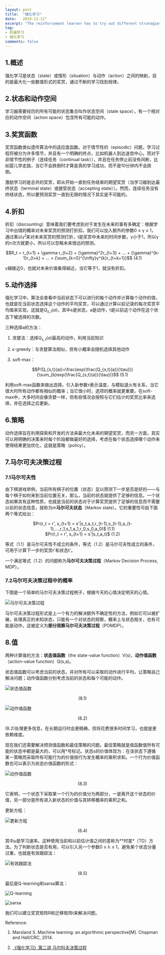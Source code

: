 ```yaml
---
layout: post
title:  "强化学习"
date:   2019-12-12"
excerpt: "The reinforcement learner has to try out different strategies and see which work best. "
tag:
- 机器学习
- 强化学习
comments: false
---
```


## 1.概述

强化学习是状态（state）或情形（situation）与动作（action）之间的映射，目的是最大化一些数值形式的奖赏，通过不断的学习找到规律。

## 2.状态和动作空间

学习器需要经历的所有可能的状态集合叫作状态空间（state space），有一个相对应的动作空间（action space）包含所有可能的动作。

## 3.奖赏函数

奖赏函数类似遗传算法中的适应度函数。对于情节性的（episodic）问题，学习过程将被分为许多情节，并且有一个明确的终点，比如机器人到达迷宫中心。而对于非情节性的例子（连续任务（continual task）），并且在任务停止前没有间断，比如婴儿学走路，当它不会跌倒时才算是真的学习成功，而不是10分钟内不会跌倒。

激励学习的是总共的奖赏，即从开始一直到任务结束的期望奖赏（当学习器到达最终状态（terminal state）或接受状态（accepting state））。然而，连续任务没有终结状态，所以要预测奖赏一直到无限的情况下其实是不可能的。

## 4.折扣

折扣（discounting）意味着我们要考虑到对于发生在未来的事有多确定：根据学习中出错的概率对未来奖赏的预测打折扣，我们可以加入额外的参数0 ≤ γ ≤ 1，通过乘以$γ^t$来对未来奖赏的预测打折，t是奖赏中未来的时间步数，γ小于1，所以γ的n次方就更小，所以可以忽略未来很远的预测。

<center>$$R_t = r_{t+1} + \gamma r_{t+2} + {\gamma}^2r_{t+3} + ... + {\gamma}^{k-1}r_{t+k} + ... = {\sum_{k=0}^{\infty}γ^{k}r_{t+k+1}}$$    (4.1)</center>

$\gamma$越接近0，也就对未来价值看得越近，当它等于1，就没有折扣。

## 5.动作选择

强化学习中，算法会查看中当前状态下可以进行的每个动作并计算每个动作的值，也就是在当前状态选择这个动作的平均奖赏，可以通过计算以前记录的每次奖赏平均值来实现，这就是$Q_{s,t}(a)$，其中s是状态，a是动作，t是以前这个动作在这个状态下被选择的次数。

三种选择a的方法：

1. 贪婪法：选择$Q_{s,t}(a)$最高的动作，利用当前知识

2. $\epsilon$-greedy：与贪婪算法相似，但有小概率会随机选择其他动作

3. soft-max：

<center>$$P(Q_{s,t}(a))=\frac{exp(\frac{Q_{s,t}(a)}{\tau})}{\sum_{b}exp(\frac{Q_{s,t}(a)}{\tau})}$$    (5.1)</center>

利用soft-max函数来做出选择。引入新参数$\tau$表示温度，与模拟退火有关系，当它很大时所有动作都有相似的概率；当它很小时，选项的概率就更重要。在soft-max中，大多时间会像贪婪一样，但有些情况会按照与它们估计的奖赏比率来选择，并在选择之后更新。

## 6.策略

动作选择旨在利用探索和开发的方法来最大化未来的期望奖赏，而另一方面，其实可以用明确的决策来时每个阶段都做最好的选择，考虑在每个状态选择哪个动作来使得结果更加优化，这就是策略（policy）。

## 7.马尔可夫决策过程

### 7.1马尔可夫性

由下棋游戏举例，当前所有棋子的位置（状态）足以预测下一步是否是好的——与每个棋子如何来到当前位置无关，那么，当前的状态就提供了足够的信息。一个状态如果具有这种性质，也就是当前的状态对于计算奖赏提供了足够的信息而不需要以前的状态信息，就称为m**马尔可夫状态**（Markov state）。它的重要性可由下面两个等式给出：

<center>$Pr(r_t = r', s_{t+1} = s'|s_t,a_t,r_{t-1},s_{t-1},a_{t-1},...,r_1,s_1,a_1,r_0,s_0,a_0)$ (1.1)</center>

<center>$Pr(r_t = r', s_{t+1} = s'|s_t,a_t)$ (1.2)</center>

等式（1.1）是马尔可夫性不成立的条件，等式（1.2）是马尔可夫性成立的条件，可用于计算下一步的奖赏r'和状态t'。

一个满足等式（1.2）的问题称为**马尔可夫决策过程**（Markov Decision Process, MDP）。

### 7.2马尔可夫决策过程中的概率

下图是一个简单的马尔可夫决策过程例子，根据今天的心情决定明天的心情。

![马尔可夫决策过程](https://yawwq.github.io/assets/img/强化学习/1.png)

马尔可夫决策过程形式是上一个有力的解决额外不确定性的方法，例如它可以被扩展，处理真正的未知状态，只能有一个对状态的观察，概率上与状态相关，也有可能是动作，这被定义为**部分观察马尔可夫决策过程**（POMDP）。

## 8.值

两种计算值的方法：**状态值函数**（the state-value function）V(s)，**动作值函数**（action-value function）Q(s,a)。

状态值函数可以考虑当前的状态，并对所有可以采取的动作进行平均，让策略自己解决问题；动作值函数分别考虑当前的状态和每个可能的动作。

![状态值函数](https://yawwq.github.io/assets/img/强化学习/2.png)

<center>(8.1)</center>

![动作值函数](https://yawwq.github.io/assets/img/强化学习/3.png)

<center>(8.2)</center>

(8.2)处理更多信息，在长期运行时会更精确，但将花费很多时间学习，也就是更依赖维度。

现在我们还需要解决预测值函数和最佳策略的问题。最佳策略就是值函数值所有可能的状态中都是最大的，可以用*号标记。状态s的价值体现为：在该状态下遵循某一策略而采取所有可能行为的价值按行为发生概率的乘积求和。一个行为价值函数也可以表示为状态价值函数的形式：

![动作值函数](https://yawwq.github.io/assets/img/强化学习/4.png)

<center>(8.3)</center>

它表明，一个状态下采取某一个行为的价值分为两部分，一是离开这个状态的价值，另一部分是所有进入新状态的价值与其转移概率的乘积之和。

更新方程：

![更新方程](https://yawwq.github.io/assets/img/强化学习/5.png)

<center>(8.4)</center>

其中$\mu$是学习速率。这种使用当前和以前估计值之间的差称为**时差*（TD）方法。为了判断状态是否有用，可以引入另一个参数0 ≤ λ ≤ 1，避免某个状态分量过重，也就是有效跟踪法：

![有效跟踪法](https://yawwq.github.io/assets/img/强化学习/6.png)

<center>(8.5)</center>

最后是Q-learning和sarsa算法：

![Q-learning](https://yawwq.github.io/assets/img/强化学习/7.png)

![sarsa](https://yawwq.github.io/assets/img/强化学习/8.png)

我们可以建立奖赏矩阵R和迁移矩阵t来解决问题。

Reference:

1. Marsland S. Machine learning: an algorithmic perspective[M]. Chapman and Hall/CRC, 2014.

2. [《强化学习》第二讲 马尔科夫决策过程](https://zhuanlan.zhihu.com/p/28084942)
